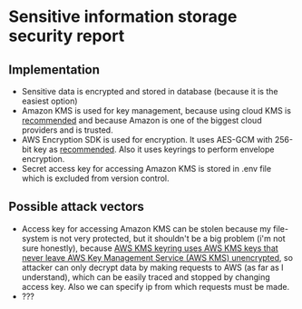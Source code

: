 # Sensitive information storage security report

## Implementation
- Sensitive data is encrypted and stored in database (because it is the easiest option)
- Amazon KMS is used for key management, because using cloud KMS is [recommended](https://docs.google.com/document/d/1_W00GZXLNTk6BML6jEaAJDqwMVjaQUv5WL1DCW7ipy4/edit) and because Amazon is one of the biggest cloud providers and is trusted.
- AWS Encryption SDK is used for encryption. It uses AES-GCM with 256-bit key as [recommended](https://cheatsheetseries.owasp.org/cheatsheets/Cryptographic_Storage_Cheat_Sheet.html#algorithms). Also it uses keyrings to perform envelope encryption.
- Secret access key for accessing Amazon KMS is stored in .env file which is excluded from version control.

## Possible attack vectors
- Access key for accessing Amazon KMS can be stolen because my file-system is not very protected, but it shouldn't be a big problem (i'm not sure honestly), because [AWS KMS keyring uses AWS KMS keys that never leave AWS Key Management Service (AWS KMS) unencrypted](https://docs.aws.amazon.com/encryption-sdk/latest/developer-guide/choose-keyring.html), so attacker can only decrypt data by making requests to AWS (as far as I understand), which can be easily traced and stopped by changing access key. Also we can specify ip from which requests must be made.
- ???